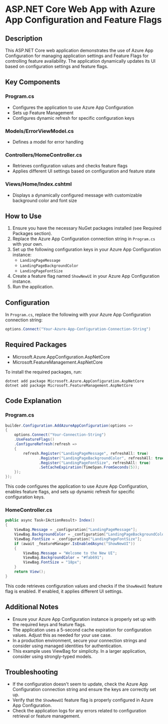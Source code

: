 # ASP.NET Core Web App with Azure App Configuration and Feature Flags

## Description
This ASP.NET Core web application demonstrates the use of Azure App Configuration for managing application settings and Feature Flags for controlling feature availability. The application dynamically updates its UI based on configuration settings and feature flags.

## Key Components

### Program.cs
- Configures the application to use Azure App Configuration
- Sets up Feature Management
- Configures dynamic refresh for specific configuration keys

### Models/ErrorViewModel.cs
- Defines a model for error handling

### Controllers/HomeController.cs
- Retrieves configuration values and checks feature flags
- Applies different UI settings based on configuration and feature state

### Views/Home/Index.cshtml
- Displays a dynamically configured message with customizable background color and font size

## How to Use

1. Ensure you have the necessary NuGet packages installed (see Required Packages section).
2. Replace the Azure App Configuration connection string in `Program.cs` with your own.
3. Set up the following configuration keys in your Azure App Configuration instance:
   - `LandingPageMessage`
   - `LandingPageBackgroundColor`
   - `LandingPageFontSize`
4. Create a feature flag named `ShowNewUI` in your Azure App Configuration instance.
5. Run the application.

## Configuration

In `Program.cs`, replace the following with your Azure App Configuration connection string:
```csharp
options.Connect("Your-Azure-App-Configuration-Connection-String")
```

## Required Packages
- Microsoft.Azure.AppConfiguration.AspNetCore
- Microsoft.FeatureManagement.AspNetCore

To install the required packages, run:
```
dotnet add package Microsoft.Azure.AppConfiguration.AspNetCore
dotnet add package Microsoft.FeatureManagement.AspNetCore
```

## Code Explanation

### Program.cs
```csharp
builder.Configuration.AddAzureAppConfiguration(options =>
{
    options.Connect("Your-Connection-String")
    .UseFeatureFlags()
    .ConfigureRefresh(refresh =>
    {
        refresh.Register("LandingPageMessage", refreshAll: true)
               .Register("LandingPageBackgroundColor", refreshAll: true)
               .Register("LandingPageFontSize", refreshAll: true)
               .SetCacheExpiration(TimeSpan.FromSeconds(5));
    });
});
```
This code configures the application to use Azure App Configuration, enables feature flags, and sets up dynamic refresh for specific configuration keys.

### HomeController.cs
```csharp
public async Task<IActionResult> Index()
{
    ViewBag.Message = _configuration["LandingPageMessage"];
    ViewBag.BackgroundColor = _configuration["LandingPageBackgroundColor"];
    ViewBag.FontSize = _configuration["LandingPageFontSize"];
    if (await _featureManager.IsEnabledAsync("ShowNewUI"))
    {
        ViewBag.Message = "Welcome to the New UI";
        ViewBag.BackgroundColor = "#fab691"; 
        ViewBag.FontSize = "18px";           
    }
    return View();
}
```
This code retrieves configuration values and checks if the `ShowNewUI` feature flag is enabled. If enabled, it applies different UI settings.

## Additional Notes
- Ensure your Azure App Configuration instance is properly set up with the required keys and feature flags.
- The application uses a 5-second cache expiration for configuration values. Adjust this as needed for your use case.
- In a production environment, secure your connection strings and consider using managed identities for authentication.
- This example uses ViewBag for simplicity. In a larger application, consider using strongly-typed models.

## Troubleshooting
- If the configuration doesn't seem to update, check the Azure App Configuration connection string and ensure the keys are correctly set up.
- Verify that the `ShowNewUI` feature flag is properly configured in Azure App Configuration.
- Check the application logs for any errors related to configuration retrieval or feature management.
